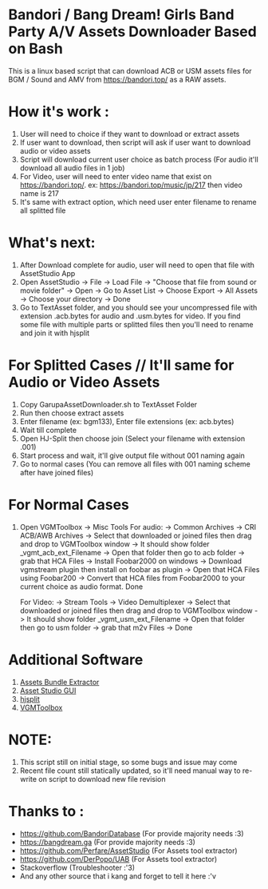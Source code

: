 # Bandori / Bang Dream! Girls Band Party A/V Assets Downloader Based on Bash
This is a linux based script that can download ACB or USM assets files for BGM / Sound and AMV from https://bandori.top/ as a RAW assets.

# How it's work :
1. User will need to choice if they want to download or extract assets
2. If user want to download, then script will ask if user want to download audio or video assets
3. Script will download current user choice as batch process (For audio it'll download all audio files in 1 job)
4. For Video, user will need to enter video name that exist on https://bandori.top/. 
	ex: https://bandori.top/music/jp/217
		then video name is 217
5. It's same with extract option, which need user enter filename to rename all splitted file

# What's next:
1. After Download complete for audio, user will need to open that file with AssetStudio App
2. Open AssetStudio -> File -> Load File -> "Choose that file from sound or movie folder" -> Open
   -> Go to Asset List -> Choose Export -> All Assets -> Choose your directory -> Done
3. Go to TextAsset folder, and you should see your uncompressed file with extension .acb.bytes for audio and .usm.bytes for video.
   If you find some file with multiple parts or splitted files then you'll need to rename and join it with hjsplit

# For Splitted Cases // It'll same for Audio or Video Assets
1. Copy GarupaAssetDownloader.sh to TextAsset Folder
2. Run then choose extract assets
3. Enter filename (ex: bgm133), Enter file extensions (ex: acb.bytes)
4. Wait till complete
5. Open HJ-Split then choose join (Select your filename with extension .001)
6. Start process and wait, it'll give output file without 001 naming again
7. Go to normal cases (You can remove all files with 001 naming scheme after have joined files)

# For Normal Cases
1. Open VGMToolbox -> Misc Tools
	For audio: -> Common Archives -> CRI ACB/AWB Archives -> Select that downloaded or joined files then drag and drop to
				VGMToolbox window -> It should show folder _vgmt_acb_ext_Filename -> Open that folder then go to acb folder
				-> grab that HCA Files -> Install Foobar2000 on windows -> Download vgmstream plugin then install on foobar as
				plugin -> Open that HCA Files using Foobar200 -> Convert that HCA files from Foobar2000 to your current choice as
				audio format. Done
	
	For Video: -> Stream Tools -> Video Demultiplexer -> Select that downloaded or joined files then drag and drop to
				VGMToolbox window -> It should show folder _vgmt_usm_ext_Filename -> Open that folder then go to usm folder
				-> grab that m2v Files -> Done


# Additional Software
1. [Assets Bundle Extractor](https://github.com/DerPopo/UABE/releases/download/2.2stableb/AssetsBundleExtractor_2.2stableb_64bit.zip)
2. [Asset Studio GUI](https://github.com/Perfare/AssetStudio)
3. [hjsplit](https://dl6.filehippo.com/566/04d/00b9565ac4782898df40ce49797b3c5205/hjsplit.zip?expires=1585872076&signature=87bf23c7d0bad07850b369f687e41ad4&url=https%3A%2F%2Ffilehippo.com%2Fdownload_hjsplit%2F&filename=hjsplit.zip)
4. [VGMToolbox](https://sourceforge.net/projects/vgmtoolbox/)

# NOTE:
1. This script still on initial stage, so some bugs and issue may come
2. Recent file count still statically updated, so it'll need manual way to re-write on script to download new file revision

# Thanks to :
- https://github.com/BandoriDatabase (For provide majority needs :3)
- https://bangdream.ga (For provide majority needs :3)
- https://github.com/Perfare/AssetStudio (For Assets tool extractor)
- https://github.com/DerPopo/UAB (For Assets tool extractor)
- Stackoverflow (Troubleshooter :'3)
- And any other source that i kang and forget to tell it here :'v
